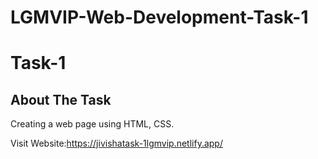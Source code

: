 # LGMVIP-Web-Development-Task-1

# Task-1

## About The Task
Creating a web page using HTML, CSS.

Visit Website:https://jivishatask-1lgmvip.netlify.app/

